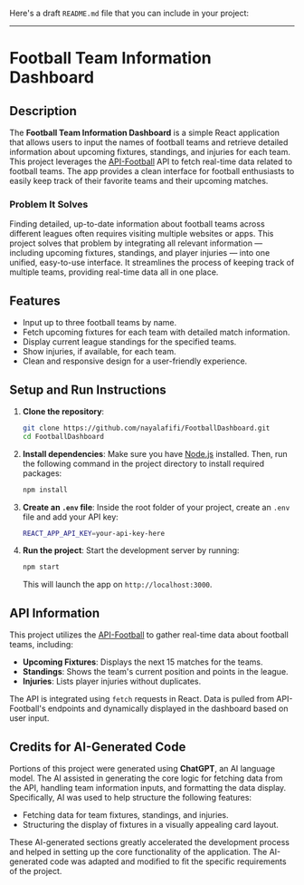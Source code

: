 Here's a draft `README.md` file that you can include in your project:

---

# Football Team Information Dashboard

## Description

The **Football Team Information Dashboard** is a simple React application that allows users to input the names of football teams and retrieve detailed information about upcoming fixtures, standings, and injuries for each team. This project leverages the [API-Football](https://rapidapi.com/api-sports/api/api-football) API to fetch real-time data related to football teams. The app provides a clean interface for football enthusiasts to easily keep track of their favorite teams and their upcoming matches.

### Problem It Solves

Finding detailed, up-to-date information about football teams across different leagues often requires visiting multiple websites or apps. This project solves that problem by integrating all relevant information — including upcoming fixtures, standings, and player injuries — into one unified, easy-to-use interface. It streamlines the process of keeping track of multiple teams, providing real-time data all in one place.

## Features

- Input up to three football teams by name.
- Fetch upcoming fixtures for each team with detailed match information.
- Display current league standings for the specified teams.
- Show injuries, if available, for each team.
- Clean and responsive design for a user-friendly experience.

## Setup and Run Instructions

1. **Clone the repository**:
   ```bash
   git clone https://github.com/nayalafifi/FootballDashboard.git
   cd FootballDashboard
   ```

2. **Install dependencies**:
   Make sure you have [Node.js](https://nodejs.org/) installed. Then, run the following command in the project directory to install required packages:
   ```bash
   npm install
   ```

3. **Create an `.env` file**:
   Inside the root folder of your project, create an `.env` file and add your API key:
   ```bash
   REACT_APP_API_KEY=your-api-key-here
   ```

4. **Run the project**:
   Start the development server by running:
   ```bash
   npm start
   ```

   This will launch the app on `http://localhost:3000`.

## API Information

This project utilizes the [API-Football](https://rapidapi.com/api-sports/api/api-football) to gather real-time data about football teams, including:

- **Upcoming Fixtures**: Displays the next 15 matches for the teams.
- **Standings**: Shows the team's current position and points in the league.
- **Injuries**: Lists player injuries without duplicates.

The API is integrated using `fetch` requests in React. Data is pulled from API-Football's endpoints and dynamically displayed in the dashboard based on user input.

## Credits for AI-Generated Code

Portions of this project were generated using **ChatGPT**, an AI language model. The AI assisted in generating the core logic for fetching data from the API, handling team information inputs, and formatting the data display. Specifically, AI was used to help structure the following features:
- Fetching data for team fixtures, standings, and injuries.
- Structuring the display of fixtures in a visually appealing card layout.

These AI-generated sections greatly accelerated the development process and helped in setting up the core functionality of the application. The AI-generated code was adapted and modified to fit the specific requirements of the project.

